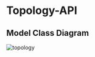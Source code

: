# Topology-API

## Model Class Diagram


![topology](https://user-images.githubusercontent.com/73740339/175781482-939d46c1-8209-4a25-8210-dd7f4e28cfce.png)
